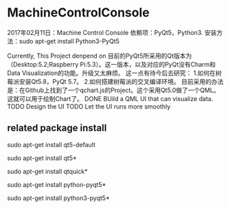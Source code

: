 # MachineControlConsole
2017年02月11日：Machine Control Console
依赖项：PyQt5，Python3.
安装方法：sudo apt-get install Python3-PyQt5

Currently, This Project denpend on 
目前的PyQt5所采用的Qt版本为（Desktop:5.2;Raspberry Pi:5.3）。这一版本，以及对应的PyQt没有Charm和Data Visualization的功能。升级又太麻烦。
这一点有待今后去研究：
1.如何在树莓派安装Qt5.8，PyQt 5.7。
2.如何搭建树莓派的交叉编译环境。
目前采用的办法是：在Github上找到了一个qchart.js的Project。这个采用Qt5.0做了一个QML。这就可以用于绘制Chart了。
DONE BUild a QML UI that can visualize data.
TODO Design the UI
TODO Let the UI runs more smoothly

## related package install
sudo apt-get install qt5-default

sudo apt-get install qt5*

sudo apt-get install qtquick*

sudo apt-get install python-pyqt5*

sudo apt-get install python3-pyqt5*
